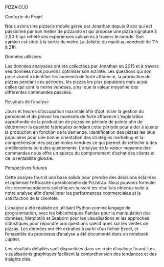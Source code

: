 PIZZAIO’JO

Contexte du Projet

Nous avons une pizzeria mobile gérée par Jonathan depuis 9 ans qui est passionné par son métier de pizzaiolo et qui propose une pizza signature à 2,50 € qui reflète ses expériences culinaires à travers le monde. Son camion est situé à la sortie du métro La Joliette du mardi au vendredi de 11h à 21h.

Données utilisées

Les données analysées ont été collectées par Jonathan en 2015 et à travers ses données nous pouvons optimiser son activité. Les questions qui son posé visent à identifier les moments de forte affluence, la production de pizzas pendant ces périodes, les pizzas les plus populaires mais aussi celles qui sont le moins vendues, ainsi que la valeur moyenne des différentes commandes passées.

Résultats de l’analyse

Jours et heures d’occupation maximale afin d’optimiser la gestion du personnel et de prévoir les moments de forte affluence
L’exploration approfondie de la production de pizzas en période de pointe afin de déterminer la quantité fabriquées pendant cette période pour aider à ajuster la production en fonction de la demande.
Identification des pizzas les plus populaires pour une bonne orientation des stratégies marketing et la compréhension des pizzas moins vendues ce qui permet de réfléchir à des améliorations ou à des ajustements.
L’analyse de la valeur moyenne des commandes nous offre un aperçu du comportement d’achat des clients et de la rentabilité globale.

Perspectives futures

Cette analyse fournit une base solide pour prendre des décisions éclairées et optimiser l’efficacité opérationnelle de Pizzaï’Jo. Nous pouvons formuler des recommandations spécifiques suivant les résultats obtenus suite à notre analyse afin d’améliorer les performances commerciales et la satisfaction de la clientèle.

L’analyse a été réalisée en utilisant Python comme langage de programmation, avec les bibliothèques Pandas pour la manipulation des données, Matplotlib et Seaborn pour les visualisations et les approches statistiques pour répondre aux questions spécifiques sur les ventes de pizzas.
Les données ont été extraites à partir d’un fichier Excel, et l’ensamble du processus d’analyse a été documenté dans un notebook Jupiter.

Les résultats détaillés sont disponibles dans ce code d’analyse fourni. Les visualisations graphiques facilitent la compréhension des tendances et des insights clés.
